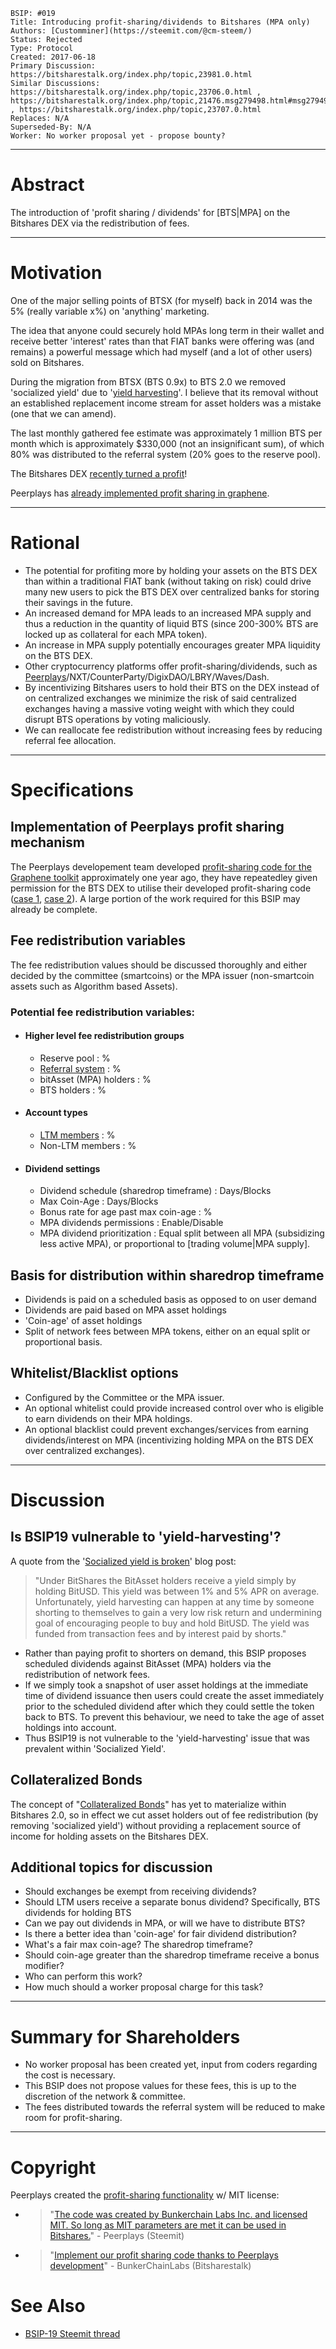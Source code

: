
    BSIP: #019
    Title: Introducing profit-sharing/dividends to Bitshares (MPA only)
    Authors: [Customminer](https://steemit.com/@cm-steem/)
    Status: Rejected
    Type: Protocol
    Created: 2017-06-18
    Primary Discussion: https://bitsharestalk.org/index.php/topic,23981.0.html
    Similar Discussions: https://bitsharestalk.org/index.php/topic,23706.0.html , https://bitsharestalk.org/index.php/topic,21476.msg279498.html#msg279498 , https://bitsharestalk.org/index.php/topic,23707.0.html
    Replaces: N/A
    Superseded-By: N/A
    Worker: No worker proposal yet - propose bounty?

---

# Abstract

The introduction of 'profit sharing / dividends' for [BTS|MPA] on the Bitshares DEX via the redistribution of fees.

---

# Motivation

One of the major selling points of BTSX (for myself) back in 2014 was the 5% (really variable x%) on 'anything' marketing.

The idea that anyone could securely hold MPAs long term in their wallet and receive better 'interest' rates than that FIAT banks were offering was (and remains) a powerful message which had myself (and a lot of other users) sold on Bitshares.

During the migration from BTSX (BTS 0.9x) to BTS 2.0 we removed 'socialized yield' due to '[yield harvesting](https://bitshares.org/blog/2015/06/08/lessons-learned-from-bitshares-0.x/#socialized-yield-is-broken)'. I believe that its removal without an established replacement income stream for asset holders was a mistake (one that we can amend).

The last monthly gathered fee estimate was approximately 1 million BTS per month which is approximately $330,000 (not an insignificant sum), of which 80% was distributed to the referral system (20% goes to the reserve pool).

The Bitshares DEX [recently turned a profit](https://steemit.com/bitshares/@steempower/bitshares-state-of-the-network-13th-june-2017)!

Peerplays has [already implemented profit sharing in graphene](https://github.com/BunkerChainLabsInc/peerplays-profitshare).

---

# Rational

* The potential for profiting more by holding your assets on the BTS DEX than within a traditional FIAT bank (without taking on risk) could drive many new users to pick the BTS DEX over centralized banks for storing their savings in the future.
* An increased demand for MPA leads to an increased MPA supply and thus a reduction in the quantity of liquid BTS (since 200-300% BTS are locked up as collateral for each MPA token).
* An increase in MPA supply potentially encourages greater MPA liquidity on the BTS DEX.
* Other cryptocurrency platforms offer profit-sharing/dividends, such as [Peerplays](https://github.com/BunkerChainLabsInc/peerplays-profitshare)/NXT/CounterParty/DigixDAO/LBRY/Waves/Dash.
* By incentivizing Bitshares users to hold their BTS on the DEX instead of on centralized exchanges we minimize the risk of said centralized exchanges having a massive voting weight with which they could disrupt BTS operations by voting maliciously.
* We can reallocate fee redistribution without increasing fees by reducing referral fee allocation.

---

# Specifications

## Implementation of Peerplays profit sharing mechanism
The Peerplays developement team developed [profit-sharing code for the Graphene toolkit](https://github.com/BunkerChainLabsInc/peerplays-profitshare) approximately one year ago, they have repeatedley given permission for the BTS DEX to utilise their developed profit-sharing code ([case 1](https://bitsharestalk.org/index.php/topic,23981.75.html), [case 2](https://steemit.com/bitshares/@cm-steem/bsip-019-draft-introducing-profit-sharing-dividends-to-bitshares#@peerplays/re-cm-steem-bsip-019-draft-introducing-profit-sharing-dividends-to-bitshares-20170620t032010758z)). A large portion of the work required for this BSIP may already be complete.

## Fee redistribution variables
The fee redistribution values should be discussed thoroughly and either decided by the committee (smartcoins) or the MPA issuer (non-smartcoin assets such as Algorithm based Assets).

### Potential fee redistribution variables:

* #### Higher level fee redistribution groups
  * Reserve pool : %
  * [Referral system](http://docs.bitshares.eu//bitshares/user/referral-program.html) : %
  * bitAsset (MPA) holders : %
  * BTS holders : %

* #### Account types
  * [LTM members](http://docs.bitshares.eu//bitshares/user/account-memberships.html#lifetime-members) : %
  * Non-LTM members : %

* #### Dividend settings
  * Dividend schedule (sharedrop timeframe) : Days/Blocks
  * Max Coin-Age : Days/Blocks
  * Bonus rate for age past max coin-age : %
  * MPA dividends permissions : Enable/Disable
  * MPA dividend prioritization : Equal split between all MPA (subsidizing less active MPA), or proportional to [trading volume|MPA supply].

## Basis for distribution within sharedrop timeframe
  * Dividends is paid on a scheduled basis as opposed to on user demand
  * Dividends are paid based on MPA asset holdings
  * 'Coin-age' of asset holdings
  * Split of network fees between MPA tokens, either on an equal split or proportional basis.

## Whitelist/Blacklist options

* Configured by the Committee or the MPA issuer.
* An optional whitelist could provide increased control over who is eligible to earn dividends on their MPA holdings.
* An optional blacklist could prevent exchanges/services from earning dividends/interest on MPA (incentivizing holding MPA on the BTS DEX over centralized exchanges).

---

# Discussion

## Is BSIP19 vulnerable to 'yield-harvesting'?
A quote from the '[Socialized yield is broken](https://bitshares.org/blog/2015/06/08/lessons-learned-from-bitshares-0.x/#socialized-yield-is-broken)' blog post:

> "Under BitShares the BitAsset holders receive a yield simply by holding BitUSD. This yield was between 1% and 5% APR on average. Unfortunately, yield harvesting can happen at any time by someone shorting to themselves to gain a very low risk return and undermining goal of encouraging people to buy and hold BitUSD. The yield was funded from transaction fees and by interest paid by shorts."

* Rather than paying profit to shorters on demand, this BSIP proposes scheduled dividends against BitAsset (MPA) holders via the redistribution of network fees.
* If we simply took a snapshot of user asset holdings at the immediate time of dividend issuance then users could create the asset immediately prior to the scheduled dividend after which they could settle the token back to BTS. To prevent this behaviour, we need to take the age of asset holdings into account.
* Thus BSIP19 is not vulnerable to the 'yield-harvesting' issue that was prevalent within 'Socialized Yield'.

## Collateralized Bonds
The concept of "[Collateralized Bonds](https://bitshares.org/blog/2015/06/08/lessons-learned-from-bitshares-0.x/#socialized-yield-is-broken)" has yet to materialize within Bitshares 2.0, so in effect we cut asset holders out of fee redistribution (by removing 'socialized yield') without providing a replacement source of income for holding assets on the Bitshares DEX.

## Additional topics for discussion
* Should exchanges be exempt from receiving dividends?
* Should LTM users receive a separate bonus dividend? Specifically, BTS dividends for holding BTS
* Can we pay out dividends in MPA, or will we have to distribute BTS?
* Is there a better idea than 'coin-age' for fair dividend distribution?
* What's a fair max coin-age? The sharedrop timeframe?
* Should coin-age greater than the sharedrop timeframe receive a bonus modifier?
* Who can perform this work?
* How much should a worker proposal charge for this task?

---

# Summary for Shareholders
* No worker proposal has been created yet, input from coders regarding the cost is necessary.
* This BSIP does not propose values for these fees, this is up to the discretion of the network & committee.
* The fees distributed towards the referral system will be reduced to make room for profit-sharing.

---

# Copyright
Peerplays created the [profit-sharing functionality](https://github.com/BunkerChainLabsInc/peerplays-profitshare) w/ MIT license:
* > "[The code was created by Bunkerchain Labs Inc. and licensed MIT. So long as MIT parameters are met it can be used in Bitshares.](https://steemit.com/bitshares/@cm-steem/bsip-019-draft-introducing-profit-sharing-dividends-to-bitshares#@peerplays/re-cm-steem-bsip-019-draft-introducing-profit-sharing-dividends-to-bitshares-20170620t032010758z)" - Peerplays (Steemit)
* > "[Implement our profit sharing code thanks to Peerplays development](https://bitsharestalk.org/index.php/topic,23981.75.html)" - BunkerChainLabs (Bitsharestalk)

# See Also
* [BSIP-19 Steemit thread](https://steemit.com/bitshares/@cm-steem/bsip-019-updated-draft-introducing-profit-sharing-dividends-to-bitshares-mpa-only)
